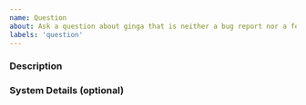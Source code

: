 ```yaml
---
name: Question
about: Ask a question about ginga that is neither a bug report nor a feature request.
labels: 'question'
---
```


<!-- WAIT! Try out our new Discussions tab instead of opening issue. -->

<!-- This comments are hidden when you submit the issue,
so you do not need to remove them! -->

<!-- Please be sure to check out our code of conduct,
https://github.com/ejeschke/ginga/blob/master/CODE_OF_CONDUCT.md . -->

<!-- Please have a search on our GitHub repository to see if a similar
issue has already been posted.
If a similar issue is closed, have a quick look to see if you are satisfied
by the resolution.
If not please go ahead and open an issue! -->

### Description
<!-- Ask your question here. -->

### System Details (optional)
<!-- If you attempted to run stsynphot, please run the following snippet and paste the output below:
import platform; print(platform.platform())
import sys; print("Python", sys.version)
import numpy; print("Numpy", numpy.__version__)
import astropy; print("astropy", astropy.__version__)
import scipy; print("Scipy", scipy.__version__)
import matplotlib; print("Matplotlib", matplotlib.__version__)
import qtpy; print("QtPy", qtpy.__version__)
import ginga; print("Ginga", ginga.__version__)
# Add version info of any other relevant packages too.
-->
